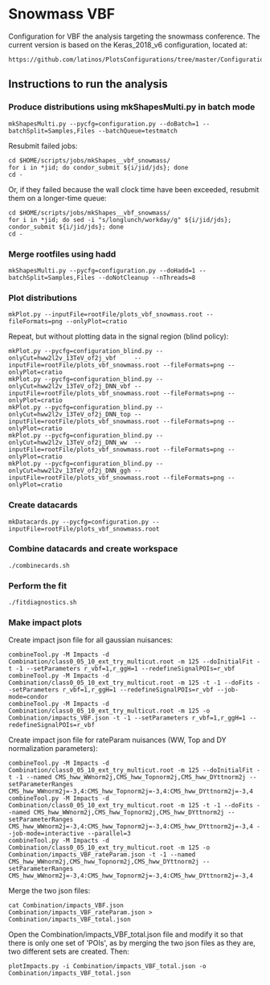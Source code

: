 # Snowmass VBF

Configuration for VBF the analysis targeting the snowmass conference. The current version is based on the Keras_2018_v6 configuration, located at:

    https://github.com/latinos/PlotsConfigurations/tree/master/Configurations/VBF/Keras_2018_v6

## Instructions to run the analysis

### Produce distributions using mkShapesMulti.py in batch mode

    mkShapesMulti.py --pycfg=configuration.py --doBatch=1 --batchSplit=Samples,Files --batchQueue=testmatch

Resubmit failed jobs:

    cd $HOME/scripts/jobs/mkShapes__vbf_snowmass/
    for i in *jid; do condor_submit ${i/jid/jds}; done
    cd -

Or, if they failed because the wall clock time have been exceeded, resubmit them on a longer-time queue:

    cd $HOME/scripts/jobs/mkShapes__vbf_snowmass/
    for i in *jid; do sed -i "s/longlunch/workday/g" ${i/jid/jds}; condor_submit ${i/jid/jds}; done
    cd -

### Merge rootfiles using hadd

    mkShapesMulti.py --pycfg=configuration.py --doHadd=1 --batchSplit=Samples,Files --doNotCleanup --nThreads=8

### Plot distributions

    mkPlot.py --inputFile=rootFile/plots_vbf_snowmass.root --fileFormats=png --onlyPlot=cratio

Repeat, but without plotting data in the signal region (blind policy):

    mkPlot.py --pycfg=configuration_blind.py --onlyCut=hww2l2v_13TeV_of2j_vbf     --inputFile=rootFile/plots_vbf_snowmass.root --fileFormats=png --onlyPlot=cratio
    mkPlot.py --pycfg=configuration_blind.py --onlyCut=hww2l2v_13TeV_of2j_DNN_vbf --inputFile=rootFile/plots_vbf_snowmass.root --fileFormats=png --onlyPlot=cratio
    mkPlot.py --pycfg=configuration_blind.py --onlyCut=hww2l2v_13TeV_of2j_DNN_top --inputFile=rootFile/plots_vbf_snowmass.root --fileFormats=png --onlyPlot=cratio
    mkPlot.py --pycfg=configuration_blind.py --onlyCut=hww2l2v_13TeV_of2j_DNN_ww  --inputFile=rootFile/plots_vbf_snowmass.root --fileFormats=png --onlyPlot=cratio
    mkPlot.py --pycfg=configuration_blind.py --onlyCut=hww2l2v_13TeV_of2j_DNN_ggh --inputFile=rootFile/plots_vbf_snowmass.root --fileFormats=png --onlyPlot=cratio

### Create datacards

    mkDatacards.py --pycfg=configuration.py --inputFile=rootFile/plots_vbf_snowmass.root    

### Combine datacards and create workspace

    ./combinecards.sh
    
### Perform the fit

    ./fitdiagnostics.sh

### Make impact plots

Create impact json file for all gaussian nuisances:

    combineTool.py -M Impacts -d Combination/class0_05_10_ext_try_multicut.root -m 125 --doInitialFit -t -1 --setParameters r_vbf=1,r_ggH=1 --redefineSignalPOIs=r_vbf
    combineTool.py -M Impacts -d Combination/class0_05_10_ext_try_multicut.root -m 125 -t -1 --doFits --setParameters r_vbf=1,r_ggH=1 --redefineSignalPOIs=r_vbf --job-mode=condor
    combineTool.py -M Impacts -d Combination/class0_05_10_ext_try_multicut.root -m 125 -o Combination/impacts_VBF.json -t -1 --setParameters r_vbf=1,r_ggH=1 --redefineSignalPOIs=r_vbf

Create impact json file for rateParam nuisances (WW, Top and DY normalization parameters):

    combineTool.py -M Impacts -d Combination/class0_05_10_ext_try_multicut.root -m 125 --doInitialFit -t -1 --named CMS_hww_WWnorm2j,CMS_hww_Topnorm2j,CMS_hww_DYttnorm2j --setParameterRanges CMS_hww_WWnorm2j=-3,4:CMS_hww_Topnorm2j=-3,4:CMS_hww_DYttnorm2j=-3,4
    combineTool.py -M Impacts -d Combination/class0_05_10_ext_try_multicut.root -m 125 -t -1 --doFits --named CMS_hww_WWnorm2j,CMS_hww_Topnorm2j,CMS_hww_DYttnorm2j --setParameterRanges CMS_hww_WWnorm2j=-3,4:CMS_hww_Topnorm2j=-3,4:CMS_hww_DYttnorm2j=-3,4 --job-mode=interactive --parallel=3
    combineTool.py -M Impacts -d Combination/class0_05_10_ext_try_multicut.root -m 125 -o Combination/impacts_VBF_rateParam.json -t -1 --named CMS_hww_WWnorm2j,CMS_hww_Topnorm2j,CMS_hww_DYttnorm2j --setParameterRanges CMS_hww_WWnorm2j=-3,4:CMS_hww_Topnorm2j=-3,4:CMS_hww_DYttnorm2j=-3,4

Merge the two json files:

    cat Combination/impacts_VBF.json Combination/impacts_VBF_rateParam.json > Combination/impacts_VBF_total.json

Open the Combination/impacts_VBF_total.json file and modify it so that there is only one set of 'POIs', as by merging the two json files as they are, two different sets are created. Then:    

    plotImpacts.py -i Combination/impacts_VBF_total.json -o Combination/impacts_VBF_total.json
